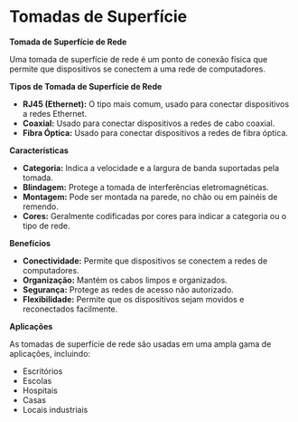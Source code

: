 # Tomadas de Superfície
**Tomada de Superfície de Rede**

Uma tomada de superfície de rede é um ponto de conexão física que permite que dispositivos se conectem a uma rede de computadores.

**Tipos de Tomada de Superfície de Rede**

* **RJ45 (Ethernet):** O tipo mais comum, usado para conectar dispositivos a redes Ethernet.
* **Coaxial:** Usado para conectar dispositivos a redes de cabo coaxial.
* **Fibra Óptica:** Usado para conectar dispositivos a redes de fibra óptica.

**Características**

* **Categoria:** Indica a velocidade e a largura de banda suportadas pela tomada.
* **Blindagem:** Protege a tomada de interferências eletromagnéticas.
* **Montagem:** Pode ser montada na parede, no chão ou em painéis de remendo.
* **Cores:** Geralmente codificadas por cores para indicar a categoria ou o tipo de rede.

**Benefícios**

* **Conectividade:** Permite que dispositivos se conectem a redes de computadores.
* **Organização:** Mantém os cabos limpos e organizados.
* **Segurança:** Protege as redes de acesso não autorizado.
* **Flexibilidade:** Permite que os dispositivos sejam movidos e reconectados facilmente.

**Aplicações**

As tomadas de superfície de rede são usadas em uma ampla gama de aplicações, incluindo:

* Escritórios
* Escolas
* Hospitais
* Casas
* Locais industriais